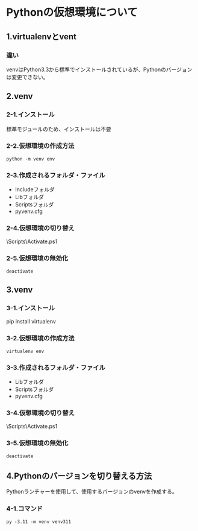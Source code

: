 # Pythonの仮想環境について

## 1.virtualenvとvent

### 違い

venvはPython3.3から標準でインストールされているが、Pythonのバージョンは変更できない。

## 2.venv

### 2-1.インストール

標準モジュールのため、インストールは不要

### 2-2.仮想環境の作成方法

`python -m venv env`

### 2-3.作成されるフォルダ・ファイル

* Includeフォルダ
* Libフォルダ
* Scriptsフォルダ
* pyvenv.cfg

### 2-4.仮想環境の切り替え

\Scripts\Activate.ps1

### 2-5.仮想環境の無効化

`deactivate`

## 3.venv

### 3-1.インストール

pip install virtualenv

### 3-2.仮想環境の作成方法

`virtualenv env`

### 3-3.作成されるフォルダ・ファイル

* Libフォルダ
* Scriptsフォルダ
* pyvenv.cfg

### 3-4.仮想環境の切り替え

\Scripts\Activate.ps1

### 3-5.仮想環境の無効化

`deactivate`

## 4.Pythonのバージョンを切り替える方法

Pythonランチャーを使用して、使用するバージョンのvenvを作成する。

### 4-1.コマンド

`py -3.11 -m venv venv311`

